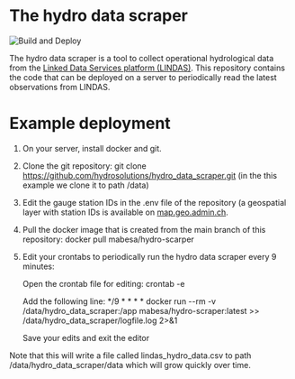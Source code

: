 # The hydro data scraper
![Build and Deploy](https://github.com/hydrosolutions/hydro_data_scraper/blob/main/.github/workflows/docker-build-push.yml/badge.svg)

The hydro data scraper is a tool to collect operational hydrological data from the [Linked Data Services platform (LINDAS)](https://lindas.admin.ch/?lang=de). This repository contains the code that can be deployed on a server to periodically read the latest observations from LINDAS. 

# Example deployment
1. On your server, install docker and git.
2. Clone the git repository: git clone https://github.com/hydrosolutions/hydro_data_scraper.git (in the this example we clone it to path /data)
3. Edit the gauge station IDs in the .env file of the repository (a geospatial layer with station IDs is available on [map.geo.admin.ch](https://map.geo.admin.ch/#/map?lang=en&center=2660025,1189925&z=1&bgLayer=ch.swisstopo.pixelkarte-grau&topic=gewiss&layers=ch.bafu.hydrologie-hydromessstationen).
4. Pull the docker image that is created from the main branch of this repository: docker pull mabesa/hydro-scarper
5. Edit your crontabs to periodically run the hydro data scraper every 9 minutes:
   
    Open the crontab file for editing: crontab -e
   
    Add the following line: */9 * * * * docker run --rm -v /data/hydro_data_scraper:/app mabesa/hydro-scraper:latest >> /data/hydro_data_scraper/logfile.log 2>&1
   
    Save your edits and exit the editor  
  
Note that this will write a file called lindas_hydro_data.csv to path /data/hydro_data_scraper/data which will grow quickly over time.  

